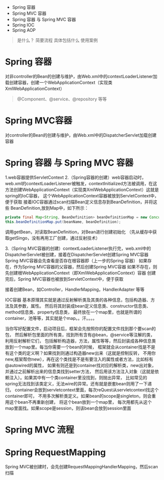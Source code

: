 * Spring 容器
* Spring MVC 容器
* Spring 容器 与 Spring MVC 容器
* Spring IOC
* Spring AOP


> 是什么？
简要流程
具体包括什么
使用案例

# Spring 容器
对非controller的Bean的创建与维护，由Web.xml中的contextLoaderListener加载创建容器，创建一个WebApplicationContext（实现类XmlWebApplicationContext）
>@Component、@service、@repository 等等

# Spring MVC容器
对controller的Bean的创建与维护，由Web.xml中的DispatcherServlet加载创建容器

# Spring 容器 与 Spring MVC 容器
1.web容器提供ServletContext
2.（Spring容器的创建）web容器启动时，web.xml的contextLoaderListener被触发，contextInitialized方法被调用，在这方法创建WebApplicationContext（实现类XmlWebApplicationContext）这就是spring的IoC容器，
这个WebApplicationContext容器被放到ServletContext中，便于获取
接着IOC容器通过scan扫描Bean定义信息存到BeanDefinition，并将这些
BeanDefinition,放到Map中，如下所示：

```java
private final Map<String, BeanDefinition> beanDefinitionMap = new ConcurrentHashMap<String, BeanDefinition>();
this.beanDefinitionMap.put(beanName, beanDefinition); 
```
调用getBean，对读取BeanDefinition，对Bean进行创建初始化
（先从缓存中获取getSingo，没有再用工厂创建，通过反射技术）

3.（Spring MVC容器的创建）contextLoaderListener执行完，web.xml中的DispatcherServlet被创建，接着在DispatcherServlet创建Spring MVC容器
Spring MVC容器会先查看是否存在根容器即（上一步的Spring 容器）
如果存在，作为Spring MVC容器的父容器，然后创建Spring MVC容器
如果不存在，则先创建根WebApplicationContext（即XmlWebApplicationContext）容器
创建完后，Spring MVC容器也被放到ServletContext中，便于获取

接着创建Bean，如Controller，HandlerMapping，HandlerAdapter
等等


IOC容器
基本原理其实就是通过反射解析类及其类的各种信息，包括构造器、方法及其参数，属性。
然后将其封装成bean定义信息类、constructor信息类、method信息类、property信息类，
最终放在一个map里，也就是所谓的container，池等等，其实就是个map。。汗。。。。

当你写好配置文件，启动项目后，框架会先按照你的配置文件找到那个要scan的包，
然后解析包里面的所有类，找到所有含有@bean，@service等注解的类，利用反射解析它们，
包括解析构造器，方法，属性等等，然后封装成各种信息类放到一个map里。每当你需要一个bean的时候，
框架就会从container找是不是有这个类的定义啊？如果找到则通过构造器new出来（这就是控制反转，
不用你new,框架帮你new），再在这个类找是不是有要注入的属性或者方法，比如标有@autowired的属性，
如果有则还是到container找对应的解析类，new出对象，并通过之前解析出来的信息类找到setter方法，
然后用该方法注入对象（这就是依赖注入）。如果其中有一个类container里没找到，则抛出异常，
比如常见的spring无法找到该类定义，无法wire的异常。还有就是嵌套bean则用了一下递归，
container会放到servletcontext里面，每次reQuest从servletcontext找这个container即可，
不用多次解析类定义。如果bean的scope是singleton，则会重用这个bean不再重新创建，
将这个bean放到一个map里，
每次用都先从这个map里面找。如果scope是session，则该bean会放到session里面

# Spring MVC 流程

# Spring RequestMapping
Spring MVC被创建时，会先创建RequestMappingHandlerMapping，然后scan扫描


